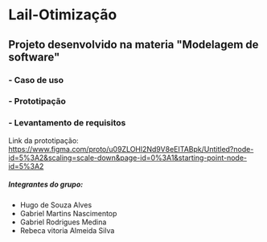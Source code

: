 # Lail-Otimização

## Projeto desenvolvido na materia "Modelagem de software" 

 ### - Caso de uso
 ### - Prototipação
 ### - Levantamento de requisitos
 
 Link da prototipação: https://www.figma.com/proto/u09ZLOHl2Nd9V8eEITABpk/Untitled?node-id=5%3A2&scaling=scale-down&page-id=0%3A1&starting-point-node-id=5%3A2

 
 
 ##### Integrantes do grupo:
 - Hugo de Souza Alves
 - Gabriel Martins Nascimentop
 - Gabriel Rodrigues Medina
 - Rebeca vitoria Almeida Silva
